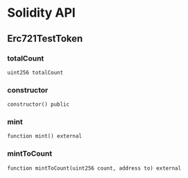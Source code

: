 # Solidity API

## Erc721TestToken

### totalCount

```solidity
uint256 totalCount
```

### constructor

```solidity
constructor() public
```

### mint

```solidity
function mint() external
```

### mintToCount

```solidity
function mintToCount(uint256 count, address to) external
```

